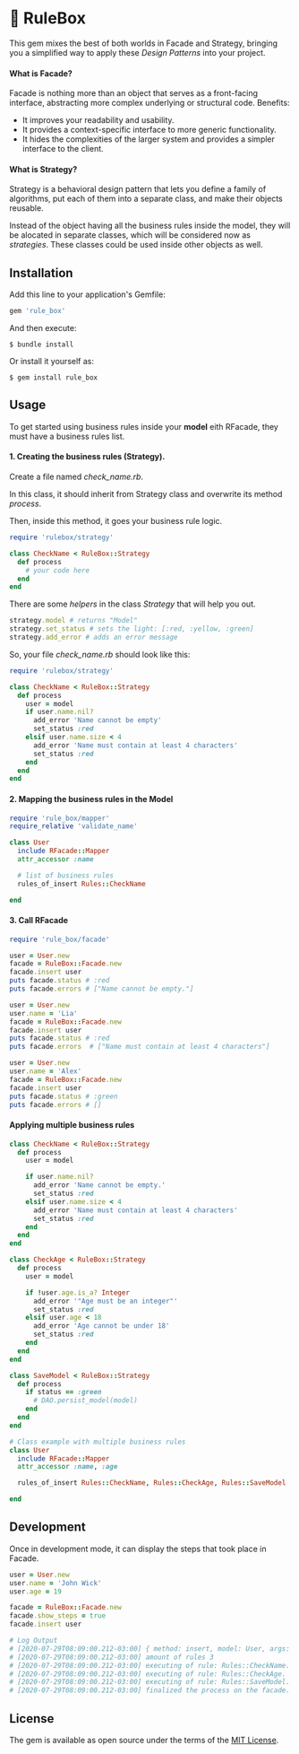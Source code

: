 # 🧰 RuleBox 

This gem mixes the best of both worlds in Facade and Strategy, bringing you a simplified way to apply these _Design Patterns_ into your project.

#### What is Facade?

Facade is nothing more than an object that serves as a front-facing interface, abstracting more complex underlying or structural code.
Benefits:

 - It improves your readability and usability.
 - It provides a context-specific interface to more generic functionality.
 - It hides the complexities of the larger system and provides a simpler interface to the client.

#### What is Strategy?

Strategy is a behavioral design pattern that lets you define a family of algorithms, put each of them into a separate class, and make their objects reusable.

Instead of the object having all the business rules inside the model, they will be alocated in separate classes, which will be considered now as _strategies_. These classes could be used inside other objects as well.

## Installation

Add this line to your application's Gemfile:

```ruby
gem 'rule_box'
```

And then execute:

    $ bundle install

Or install it yourself as:

    $ gem install rule_box

## Usage

To get started using business rules inside your **model** eith RFacade, they must have a business rules list.

#### 1. Creating the business rules (Strategy).

Create a file named *check_name.rb*.

In this class, it should inherit from Strategy class and overwrite its method *process*.

Then, inside this method, it goes your business rule logic.


```ruby
require 'rulebox/strategy'

class CheckName < RuleBox::Strategy
  def process
    # your code here
  end
end
```

There are some *helpers* in the class *Strategy* that will help you out.

```ruby
strategy.model # returns "Model"
strategy.set_status # sets the light: [:red, :yellow, :green]
strategy.add_error # adds an error message
```

So, your file *check_name.rb* should look like this:

```ruby
require 'rulebox/strategy'

class CheckName < RuleBox::Strategy
  def process
    user = model
    if user.name.nil?
      add_error 'Name cannot be empty' 
      set_status :red
    elsif user.name.size < 4
      add_error 'Name must contain at least 4 characters'
      set_status :red
    end
  end
end
```

#### 2. Mapping the business rules in the Model
```ruby
require 'rule_box/mapper'
require_relative 'validate_name'

class User
  include RFacade::Mapper
  attr_accessor :name

  # list of business rules
  rules_of_insert Rules::CheckName

end
```

#### 3. Call RFacade

```ruby
require 'rule_box/facade'

user = User.new
facade = RuleBox::Facade.new
facade.insert user
puts facade.status # :red
puts facade.errors # ["Name cannot be empty."]

user = User.new
user.name = 'Lia'
facade = RuleBox::Facade.new
facade.insert user
puts facade.status # :red
puts facade.errors  # ["Name must contain at least 4 characters"]

user = User.new
user.name = 'Alex'
facade = RuleBox::Facade.new
facade.insert user
puts facade.status # :green
puts facade.errors # []

```

#### Applying multiple business rules

```ruby
class CheckName < RuleBox::Strategy
  def process
    user = model

    if user.name.nil?
      add_error 'Name cannot be empty.'
      set_status :red
    elsif user.name.size < 4
      add_error 'Name must contain at least 4 characters'
      set_status :red
    end
  end
end

class CheckAge < RuleBox::Strategy
  def process
    user = model

    if !user.age.is_a? Integer
      add_error '"Age must be an integer"'
      set_status :red
    elsif user.age < 18
      add_error 'Age cannot be under 18'
      set_status :red
    end
  end
end

class SaveModel < RuleBox::Strategy
  def process
    if status == :green
      # DAO.persist_model(model)
    end
  end
end

# Class example with multiple business rules
class User
  include RFacade::Mapper
  attr_accessor :name, :age

  rules_of_insert Rules::CheckName, Rules::CheckAge, Rules::SaveModel

end

```

 
## Development

Once in development mode, it can display the steps that took place in Facade.

```ruby
user = User.new
user.name = 'John Wick'
user.age = 19

facade = RuleBox::Facade.new
facade.show_steps = true
facade.insert user

# Log Output
# [2020-07-29T08:09:00.212-03:00] { method: insert, model: User, args: {} }
# [2020-07-29T08:09:00.212-03:00] amount of rules 3
# [2020-07-29T08:09:00.212-03:00] executing of rule: Rules::CheckName.
# [2020-07-29T08:09:00.212-03:00] executing of rule: Rules::CheckAge.
# [2020-07-29T08:09:00.212-03:00] executing of rule: Rules::SaveModel.
# [2020-07-29T08:09:00.212-03:00] finalized the process on the facade.
```

## License

The gem is available as open source under the terms of the [MIT License](https://opensource.org/licenses/MIT).